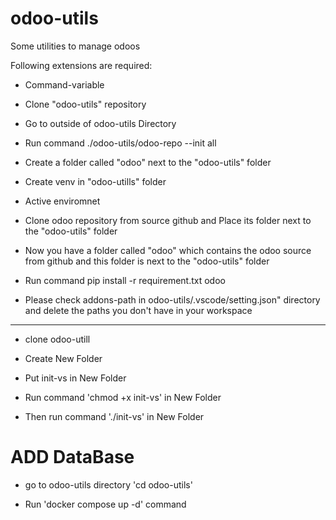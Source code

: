 # odoo-utils
Some utilities to manage odoos



Following extensions are required:
 
 - Command-variable

- Clone "odoo-utils" repository

- Go to outside of odoo-utils Directory
  
- Run command ./odoo-utils/odoo-repo --init all

- Create a folder called "odoo" next to the "odoo-utils" folder

- Create venv in "odoo-utills" folder

- Active enviromnet

- Clone odoo repository from source github and Place its folder next to the "odoo-utils" folder
 
- Now you have a folder called "odoo" which contains the odoo source from github and this folder is next to the "odoo-utils" folder
  
- Run command pip install -r requirement.txt odoo

- Please check addons-path in odoo-utils/.vscode/setting.json" directory and delete the paths you don't have in your workspace

------------------------------------------------------------------------------------
- clone odoo-utill

- Create New Folder 

- Put init-vs in New Folder

- Run command 'chmod +x init-vs' in New Folder

- Then run command './init-vs' in New Folder

# ADD DataBase

- go to odoo-utils directory 'cd odoo-utils'

- Run 'docker compose up -d' command
